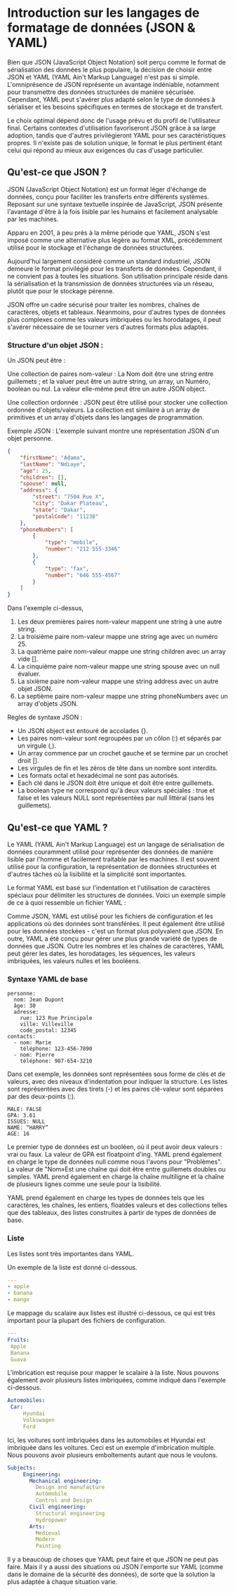 
# Introduction sur les langages de formatage de données	(JSON & YAML)

Bien que JSON (JavaScript Object Notation) soit perçu comme le format de sérialisation des données le plus populaire, la décision de choisir entre JSON et YAML (YAML Ain't Markup Language) n'est pas si simple. L'omniprésence de JSON représente un avantage indéniable, notamment pour transmettre des données structurées de manière sécurisée. Cependant, YAML peut s'avérer plus adapté selon le type de données à sérialiser et les besoins spécifiques en termes de stockage et de transfert.

Le choix optimal dépend donc de l'usage prévu et du profil de l'utilisateur final. Certains contextes d'utilisation favoriseront JSON grâce à sa large adoption, tandis que d'autres privilégieront YAML pour ses caractéristiques propres. Il n'existe pas de solution unique, le format le plus pertinent étant celui qui répond au mieux aux exigences du cas d'usage particulier.

## Qu'est-ce que JSON ?

JSON (JavaScript Object Notation) est un format léger d'échange de données, conçu pour faciliter les transferts entre différents systèmes. Reposant sur une syntaxe textuelle inspirée de JavaScript, JSON présente l'avantage d'être à la fois lisible par les humains et facilement analysable par les machines.

Apparu en 2001, à peu près à la même période que YAML, JSON s'est imposé comme une alternative plus légère au format XML, précédemment utilisé pour le stockage et l'échange de données structurées.

Aujourd'hui largement considéré comme un standard industriel, JSON demeure le format privilégié pour les transferts de données. Cependant, il ne convient pas à toutes les situations. Son utilisation principale réside dans la sérialisation et la transmission de données structurées via un réseau, plutôt que pour le stockage pérenne.

JSON offre un cadre sécurisé pour traiter les nombres, chaînes de caractères, objets et tableaux. Néanmoins, pour d'autres types de données plus complexes comme les valeurs imbriquées ou les horodatages, il peut s'avérer nécessaire de se tourner vers d'autres formats plus adaptés.

### Structure d'un objet JSON :

Un JSON peut être :

Une collection de paires nom-valeur :
La Nom doit être une string entre guillemets ; et la valuer peut être un autre string, un array, un Numéro, boolean ou nul. La valeur elle-même peut être un autre JSON object.

Une collection ordonnée :
JSON peut être utilisé pour stocker une collection ordonnée d'objets/valeurs. La collection est similaire à un array de primitives et un array d'objets dans les langages de programmation.

Exemple JSON :
L'exemple suivant montre une représentation JSON d'un objet personne.

```json
{
    "firstName": "Adama",
    "lastName": "Ndiaye",
    "age": 25,
    "children": [],
    "spouse": null,
    "address": {
        "street": "7504 Rue X",
        "city": "Dakar Plateau",
        "state": "Dakar",
        "postalCode": "11238"
    },
    "phoneNumbers": [
        {
            "type": "mobile",
            "number": "212 555-3346"
        },
        {
            "type": "fax",
            "number": "646 555-4567"
        }
    ]
}
```
Dans l'exemple ci-dessus,

1. Les deux premières paires nom-valeur mappent une string à une autre string.
2. La troisième paire nom-valeur mappe une string age avec un numéro 25.
3. La quatrième paire nom-valeur mappe une string children avec un array vide [].
4. La cinquième paire nom-valeur mappe une string spouse avec un null évaluer.
5. La sixième paire nom-valeur mappe une string address avec un autre objet JSON.
6. La septième paire nom-valeur mappe une string phoneNumbers avec un array d'objets JSON.

Règles de syntaxe JSON :
- Un JSON object est entouré de accolades {}.
- Les paires nom-valeur sont regroupées par un côlon (:) et séparés par un virgule (,).
- Un array commence par un crochet gauche et se termine par un crochet droit [].
- Les virgules de fin et les zéros de tête dans un nombre sont interdits.
- Les formats octal et hexadécimal ne sont pas autorisés.
- Each clé dans le JSON doit être unique et doit être entre guillemets.
- La boolean type ne correspond qu'à deux valeurs spéciales : true et false et les valeurs NULL sont représentées par null littéral (sans les guillemets).

## Qu'est-ce que YAML ?

Le YAML (YAML Ain't Markup Language) est un langage de sérialisation de données couramment utilisé pour représenter des données de manière lisible par l'homme et facilement traitable par les machines. Il est souvent utilisé pour la configuration, la représentation de données structurées et d'autres tâches où la lisibilité et la simplicité sont importantes.

Le format YAML est basé sur l'indentation et l'utilisation de caractères spéciaux pour délimiter les structures de données. Voici un exemple simple de ce à quoi ressemble un fichier YAML :

Comme JSON, YAML est utilisé pour les fichiers de configuration et les applications où des données sont transférées. Il peut également être utilisé pour les données stockées - c'est un format plus polyvalent que JSON. En outre, YAML a été conçu pour gérer une plus grande variété de types de données que JSON. Outre les nombres et les chaînes de caractères, YAML peut gérer les dates, les horodatages, les séquences, les valeurs imbriquées, les valeurs nulles et les booléens.

### Syntaxe YAML de base
```
personne:
  nom: Jean Dupont
  âge: 30
  adresse:
    rue: 123 Rue Principale
    ville: Villeville
    code_postal: 12345
contacts:
  - nom: Marie
    téléphone: 123-456-7890
  - nom: Pierre
    téléphone: 987-654-3210
```
Dans cet exemple, les données sont représentées sous forme de clés et de valeurs, avec des niveaux d'indentation pour indiquer la structure. Les listes sont représentées avec des tirets (-) et les paires clé-valeur sont séparées par des deux-points (:).

```
MALE: FALSE
GPA: 3.61
ISSUES: NULL
NAME: “HARRY”
AGE: 16
```
Le premier type de données est un booléen, où il peut avoir deux valeurs : vrai ou faux. La valeur de GPA est floatpoint d'ing. YAML prend également en charge le type de données null comme nous l'avons pour "Problèmes". La valeur de "Nom»Est une chaîne qui doit être entre guillemets doubles ou simples. YAML prend également en charge la chaîne multiligne et la chaîne de plusieurs lignes comme une seule pour la lisibilité.

YAML prend également en charge les types de données tels que les caractères, les chaînes, les entiers, floatdes valeurs et des collections telles que des tableaux, des listes construites à partir de types de données de base.

### Liste
Les listes sont très importantes dans YAML.

Un exemple de la liste est donné ci-dessous.

```yaml
---
- apple
- banana
- mango
```
Le mappage du scalaire aux listes est illustré ci-dessous, ce qui est très important pour la plupart des fichiers de configuration.

```yaml
---
Fruits:
 Apple
 Banana
 Guava 
```
L'imbrication est requise pour mapper le scalaire à la liste. Nous pouvons également avoir plusieurs listes imbriquées, comme indiqué dans l'exemple ci-dessous.

```yaml
Automobiles:
 Car:
     Hyundai
     Volkswagen
     Ford
```

Ici, les voitures sont imbriquées dans les automobiles et Hyundai est imbriquée dans les voitures. Ceci est un exemple d'imbrication multiple. Nous pouvons avoir plusieurs emboîtements autant que nous le voulons.

```yaml
Subjects:
     Engineering:
       Mechanical engineering:
         Design and manufacture
         Automobile
         Control and Design
       Civil engineering:
         Structural engineering
         Hydropower
       Arts:
         Medieval
         Modern
         Painting
```

Il y a beaucoup de choses que YAML peut faire et que JSON ne peut pas faire. Mais il y a aussi des situations où JSON l'emporte sur YAML (comme dans le domaine de la sécurité des données), de sorte que la solution la plus adaptée à chaque situation varie.
